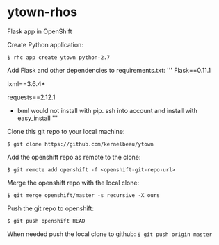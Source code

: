 # ytown-rhos
Flask app in OpenShift

Create Python application:

`$ rhc app create ytown python-2.7`

Add Flask and other dependencies to requirements.txt:
'''
Flask==0.11.1

lxml==3.6.4*

requests==2.12.1

* lxml would not install with pip. ssh into account and install with easy_install
'''

Clone this git repo to your local machine:

`$ git clone https://github.com/kernelbeau/ytown`

Add the openshift repo as remote to the clone:

`$ git remote add openshift -f <openshift-git-repo-url>`

Merge the openshift repo with the local clone:

`$ git merge openshift/master -s recursive -X ours`

Push the git repo to openshift:

`$ git push openshift HEAD`

When needed push the local clone to github:
`$ git push origin master`
